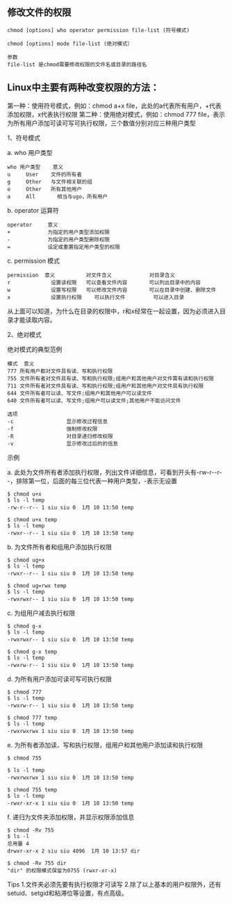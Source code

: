 ## 修改文件的权限
~~~
chmod [options] who operator permission file-list (符号模式)

chmod [options] mode file-list (绝对模式）

参数
file-list 是chmod需要修改权限的文件名或目录的路径名
~~~

## Linux中主要有两种改变权限的方法：

第一种：使用符号模式，例如：chmod a+x file，此处的a代表所有用户，+代表添加权限，x代表执行权限
第二种：使用绝对模式，例如：chmod 777 file，表示为所有用户添加可读可写可执行权限，三个数值分别对应三种用户类型

1、符号模式

a. who 用户类型
~~~
who	用户类型	意义
u	  User	  文件的所有者
g	  Other	  与文件相关联的组
o	  Other	  所有其他用户
a	  All	    相当与ugo，所有用户
~~~

b. operator 运算符
~~~
operator	 意义
+	         为指定的用户类型添加权限
-	         为指定的用户类型删除权限
=	         设定或重置指定用户类型的权限
~~~

c. permission 模式
~~~
permission	意义	        对文件含义	         对目录含义
r	          设置读权限	  可以查看文件内容	     可以列出目录中的内容
w	          设置写权限	  可以修改文件内容	     可以在目录中创建、删除文件
x	          设置执行权限	可以执行文件	       可以进入目录
~~~ 

从上面可以知道，为什么在目录的权限中，r和x经常在一起设置，因为必须进入目录才能读取内容。


2、绝对模式

绝对模式的典型范例
~~~
模式	意义
777	所有用户都对文件具有读、写和执行权限
755	文件所有者对文件具有读、写和执行权限;组用户和其他用户对文件需有读和执行权限
711	文件所有者对文件具有读、写和执行权限;组用户和其他用户对文件具有执行权限
644	文件所有者可以读、写文件;组用户和其他用户可以读文件
640	文件所有者可以读、写文件;组用户可以读文件;其他用户不能访问文件
 
选项
-c                 显示修改过程信息
-f                 强制修改权限
-R                 对目录递归修改权限
-v                 显示修改过后的的信息
~~~

示例

a. 此处为文件所有者添加执行权限，列出文件详细信息，可看到开头有-rw-r--r--，排除第一位，后面的每三位代表一种用户类型，-表示无设置
~~~
$ chmod u+x
$ ls -l temp 
-rw-r--r-- 1 siu siu 0  1月 10 13:50 temp

$ chmod u+x temp 
$ ls -l temp 
-rwxr--r-- 1 siu siu 0  1月 10 13:50 temp
~~~

b. 为文件所有者和组用户添加执行权限
~~~
$ chmod ug+x
$ ls -l temp 
-rwxr--r-- 1 siu siu 0  1月 10 13:50 temp

$ chmod ug=rwx temp 
$ ls -l temp 
-rwxrwxr-- 1 siu siu 0  1月 10 13:50 temp
~~~

c. 为组用户减去执行权限
~~~
$ chmod g-x
$ ls -l temp 
-rwxrwxr-- 1 siu siu 0  1月 10 13:50 temp

$ chmod g-x temp 
$ ls -l temp 
-rwxrw-r-- 1 siu siu 0  1月 10 13:50 temp
~~~

d. 为所有用户添加可读可写可执行权限
~~~
$ chmod 777
$ ls -l temp 
-rwxrw-r-- 1 siu siu 0  1月 10 13:50 temp

$ chmod 777 temp 
$ ls -l temp 
-rwxrwxrwx 1 siu siu 0  1月 10 13:50 temp
~~~
 
e. 为所有者添加读、写和执行权限，组用户和其他用户添加读和执行权限
~~~
$ chmod 755

$ ls -l temp 
-rwxrwxrwx 1 siu siu 0  1月 10 13:50 temp

$ chmod 755 temp 
$ ls -l temp 
-rwxr-xr-x 1 siu siu 0  1月 10 13:50 temp
~~~

f. 递归为文件夹添加权限，并显示权限添加信息
~~~
$ chmod -Rv 755
$ ls -l
总用量 4
drwxr-xr-x 2 siu siu 4096  1月 10 13:57 dir

$ chmod -Rv 755 dir
"dir" 的权限模式保留为0755 (rwxr-xr-x)
~~~

Tips
1.文件夹必须先要有执行权限才可读写
2.除了以上基本的用户权限外，还有setuid、setgid和粘滞位等设置，有点高级。
